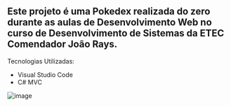 ## Este projeto é uma Pokedex realizada do zero durante as aulas de Desenvolvimento Web no curso de Desenvolvimento de Sistemas da ETEC Comendador João Rays.


Tecnologias Utilizadas:

- Visual Studio Code
- C# MVC

![image](https://github.com/user-attachments/assets/136870a2-bf34-4d33-91f4-808f430f4e8c)
